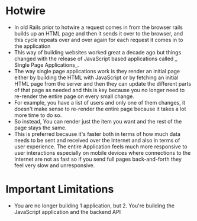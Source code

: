 # Hotwire
- In old Rails prior to hotwire a request comes in from the browser rails builds up an HTML page and then it sends it over to the browser, and this cycle repeats over and over again for each request it comes in to the application
- This way of building websites worked great a decade ago but things changed with the release of JavaScript based applications called _ Single Page Applications_.
- The way single page applications work is they render an initial page either by building the HTML with JavaScript or by fetching an initial HTML page from the server and then they can update the different parts of that page as needed and this is key because you no longer need to re-render the entire page on every small change.
- For example, you have a list of users and only one of them changes, it doesn't make sense to re-render the entire page because it takes a lot more time to do so.
- So instead, You can render just the item you want and the rest of the page stays the same.
- This is preferred because it's faster both in terms of how much data needs to be sent and received over the Internet and also in terms of user experience. The entire Application feels much more responsive to user interactions especially on mobile devices where connections to the Internet are not as fast so if you send full pages back-and-forth they feel very slow and unresponsive.

# Important Limitations
- You are no longer building 1 application, but 2. You're building the JavaScript application and the backend API
